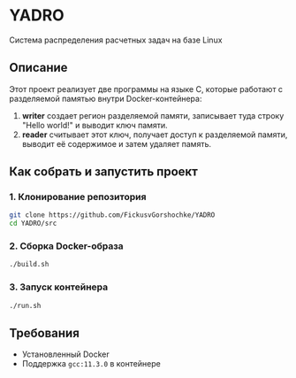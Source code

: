 # YADRO
Система распределения расчетных задач на базе Linux


## Описание

Этот проект реализует две программы на языке C, которые работают с разделяемой памятью внутри Docker-контейнера:

1. **writer** создает регион разделяемой памяти, записывает туда строку "Hello world!" и выводит ключ памяти.
2. **reader** считывает этот ключ, получает доступ к разделяемой памяти, выводит её содержимое и затем удаляет память.

## Как собрать и запустить проект

### 1. Клонирование репозитория

```bash
git clone https://github.com/FickusvGorshochke/YADRO
cd YADRO/src
```

### 2. Сборка Docker-образа

```bash
./build.sh
```

### 3. Запуск контейнера

```bash
./run.sh
```

## Требования
- Установленный Docker
- Поддержка `gcc:11.3.0` в контейнере
